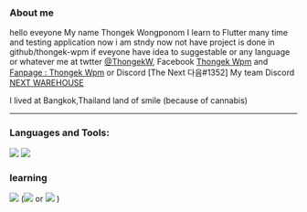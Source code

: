 ### About me 
hello eveyone My name Thongek Wongponom I learn to Flutter many time and testing application 
now i am stndy now not have project is done in github/thongek-wpm if eveyone have idea to suggestable or any language or whatever me at twtter [@ThongekW](https://twitter.com/ThongekW), Facebook [Thongek Wpm](https://www.facebook.com/BreakerGEz) and [Fanpage : Thongek Wpm](https://www.facebook.com/ThongekWpmTh/) or Discord [The Next 다음#1352]
My team Discord [NEXT WAREHOUSE](https://discord.gg/bppT8TaYrf)

I lived at Bangkok,Thailand land of smile (because of cannabis)
___________________________________________________________________________________________________________________________________


### Languages and Tools:

<a href=https://dart.dev><img src =https://user-images.githubusercontent.com/70640558/202115876-0d1ba409-24cd-4b39-a8c5-412a641044c8.png></a> <a href=https://flutter.dev><img src = https://user-images.githubusercontent.com/70640558/202114227-550aeb95-2a58-4121-bace-6ec0d175d97f.png></a>

### learning 
<a href=https://reactjs.org><img src= https://user-images.githubusercontent.com/70640558/202115545-d21f0d38-c9f6-4160-9804-2a9823a33cb9.png></a> (<a href=https://www.typescriptlang.org><img src= https://user-images.githubusercontent.com/70640558/202122211-9369a017-30f8-4156-8a49-9f9eb1078d57.png></a> or <a href=https://www.javascript.com/><img src=https://user-images.githubusercontent.com/70640558/202122639-39d1fc9d-8600-4cde-888c-bb73ed917fa3.png></a> )

